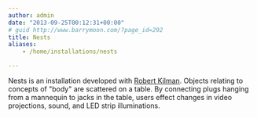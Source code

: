 ```yaml
---
author: admin
date: "2013-09-25T00:12:31+00:00"
# guid http://www.barrymoon.com/?page_id=292
title: Nests
aliases:
    - /home/installations/nests

---
```

Nests is an installation developed with [Robert Kilman](https://webapp4.asu.edu/directory/person/514633). Objects relating to concepts of "body" are scattered on a table. By connecting plugs hanging from a mannequin to jacks in the table, users effect changes in video projections, sound, and LED strip illuminations.



